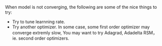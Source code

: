 When model is not converging, the following are some of the nice things to try:

* Try to tune learnning rate.
* Try another optimizer. In some case, some first order optimizer may converge extremly slow, You may want to try Adagrad, Adadelta RSM， ie. second order optimizers.
